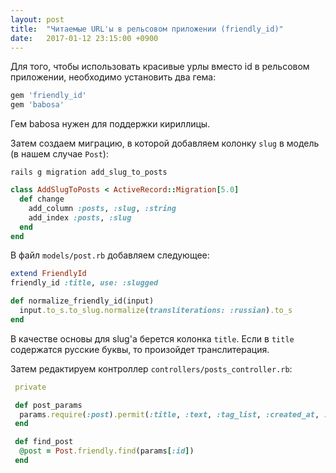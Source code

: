```yaml
---
layout: post
title:  "Читаемые URL'ы в рельсовом приложении (friendly_id)"
date:   2017-01-12 23:15:00 +0900
---
```

Для того, чтобы использовать красивые урлы вместо id в рельсовом приложении, необходимо установить два гема:

```ruby
gem 'friendly_id'
gem 'babosa'
```

Гем babosa нужен для поддержки кириллицы.

Затем создаем миграцию, в которой добавляем колонку `slug` в модель (в нашем случае `Post`):

```shell
rails g migration add_slug_to_posts
```

```ruby
class AddSlugToPosts < ActiveRecord::Migration[5.0]
  def change
    add_column :posts, :slug, :string
    add_index :posts, :slug
  end
end
```

В файл `models/post.rb` добавляем следующее:

```ruby
extend FriendlyId
friendly_id :title, use: :slugged

def normalize_friendly_id(input)
  input.to_s.to_slug.normalize(transliterations: :russian).to_s
end
```

В качестве основы для slug'а берется колонка `title`. Если в `title` содержатся русские буквы, то произойдет транслитерация.

Затем редактируем контроллер `controllers/posts_controller.rb`:

```ruby
 private

 def post_params
  params.require(:post).permit(:title, :text, :tag_list, :created_at, :slug)
 end

 def find_post
  @post = Post.friendly.find(params[:id])
 end
```
